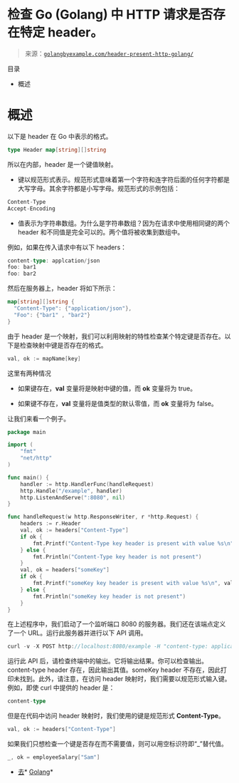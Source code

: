 <!--yml

类别：未分类

日期：2024-10-13 06:31:33

-->

# 检查 Go (Golang) 中 HTTP 请求是否存在特定 header。

> 来源：[`golangbyexample.com/header-present-http-golang/`](https://golangbyexample.com/header-present-http-golang/)

目录

+   概述

# **概述**

以下是 header 在 Go 中表示的格式。

```go
type Header map[string][]string
```

所以在内部，header 是一个键值映射。

+   键以规范形式表示。规范形式意味着第一个字符和连字符后面的任何字符都是大写字母。其余字符都是小写字母。规范形式的示例包括：

```go
Content-Type
Accept-Encoding
```

+   值表示为字符串数组。为什么是字符串数组？因为在请求中使用相同键的两个 header 和不同值是完全可以的。两个值将被收集到数组中。

例如，如果在传入请求中有以下 headers：

```go
content-type: applcation/json
foo: bar1
foo: bar2
```

然后在服务器上，header 将如下所示：

```go
map[string][]string {
  "Content-Type": {"application/json"},
  "Foo": {"bar1" , "bar2"}
}
```

由于 header 是一个映射，我们可以利用映射的特性检查某个特定键是否存在。以下是检查映射中键是否存在的格式。

```go
val, ok := mapName[key]
```

这里有两种情况

+   如果键存在，**val** 变量将是映射中键的值，而 **ok** 变量将为 true。

+   如果键不存在，**val** 变量将是值类型的默认零值，而 **ok** 变量将为 false。

让我们来看一个例子。

```go
package main

import (
    "fmt"
    "net/http"
)

func main() {
    handler := http.HandlerFunc(handleRequest)
    http.Handle("/example", handler)
    http.ListenAndServe(":8080", nil)
}

func handleRequest(w http.ResponseWriter, r *http.Request) {
    headers := r.Header
    val, ok := headers["Content-Type"]
    if ok {
        fmt.Printf("Content-Type key header is present with value %s\n", val)
    } else {
        fmt.Println("Content-Type key header is not present")
    }
    val, ok = headers["someKey"]
    if ok {
        fmt.Printf("someKey key header is present with value %s\n", val)
    } else {
        fmt.Println("someKey key header is not present")
    }
}
```

在上述程序中，我们启动了一个监听端口 8080 的服务器。我们还在该端点定义了一个 URL。运行此服务器并进行以下 API 调用。

```go
curl -v -X POST http://localhost:8080/example -H "content-type: application/json" 
```

运行此 API 后，请检查终端中的输出。它将输出结果。你可以检查输出。content-type header 存在，因此输出其值。someKey header 不存在，因此打印未找到。此外，请注意，在访问 header 映射时，我们需要以规范形式输入键。例如，即使 curl 中提供的 header 是：

```go
content-type
```

但是在代码中访问 header 映射时，我们使用的键是规范形式 **Content-Type**。

```go
val, ok := headers["Content-Type"]
```

如果我们只想检查一个键是否存在而不需要值，则可以用空标识符即“_”替代值。

```go
_, ok = employeeSalary["Sam"]
```

+   [去](https://golangbyexample.com/tag/go/)*   [Golang](https://golangbyexample.com/tag/golang/)*
